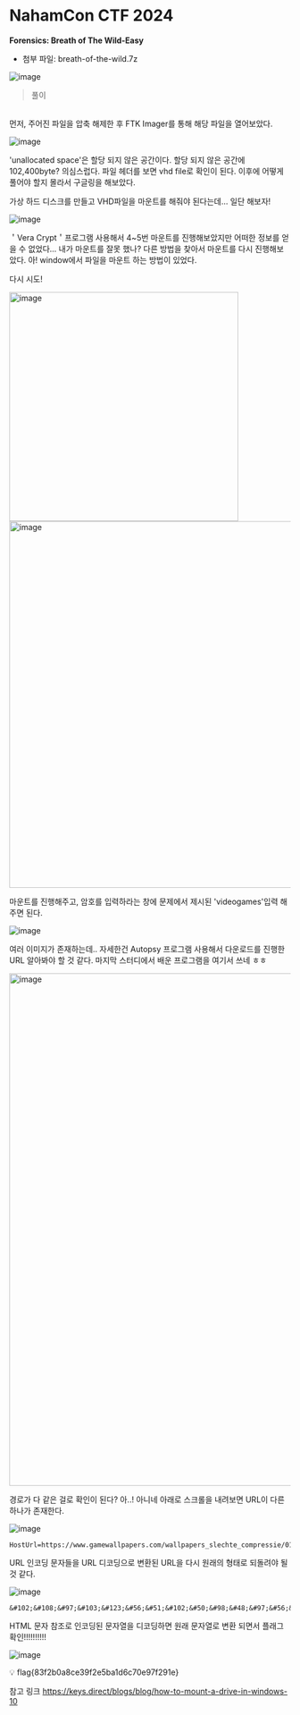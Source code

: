 # NahamCon CTF 2024
**Forensics: Breath of The Wild-Easy**
<br>
- 첨부 파일: breath-of-the-wild.7z

![image](https://github.com/VKUOCA/CTF-Write-Up/assets/128664025/b59b51d4-db09-4e80-9090-489a326bbbca)

> 풀이
<br>
먼저, 주어진 파일을 압축 해제한 후 FTK Imager를 통해 해당 파일을 열어보았다. 

![image](https://github.com/VKUOCA/CTF-Write-Up/assets/128664025/d3966b5c-b6d7-44ef-9ef8-abbe7fe1f2f3)

'unallocated space'은 할당 되지 않은 공간이다. 할당 되지 않은 공간에 102,400byte? 의심스럽다. 
파일 헤더를 보면 vhd file로 확인이 된다. 이후에 어떻게 풀어야 할지 몰라서 구글링을 해보았다.

가상 하드 디스크를 만들고 VHD파일을 마운트를 해줘야 된다는데... 일단 해보자!

![image](https://github.com/VKUOCA/CTF-Write-Up/assets/128664025/d707eb93-9c26-4a1e-93a6-61dc3d22083c)

＇Vera Crypt＇프로그램 사용해서 4~5번 마운트를 진행해보았지만 어떠한 정보를 얻을 수 없었다... 내가 마운트를 잘못 했나? 다른 방법을 찾아서 마운트를 다시 진행해보았다. 아! window에서 파일을 마운트 하는 방법이 있었다.

다시 시도!

<img width="410" alt="image" src="https://github.com/VKUOCA/CTF-Write-Up/assets/128664025/4729b759-c442-44e3-936d-000553033beb">
<img width="656" alt="image" src="https://github.com/VKUOCA/CTF-Write-Up/assets/128664025/cb9e6363-86fd-4000-8346-e6d157272e28">

마운트를 진행해주고, 암호를 입력하라는 창에 문제에서 제시된 'videogames'입력 해주면 된다. 

![image](https://github.com/VKUOCA/CTF-Write-Up/assets/128664025/3d2f7efc-33e2-4b9e-826f-0a28711df886)

여러 이미지가 존재하는데.. 자세한건 Autopsy 프로그램 사용해서 다운로드를 진행한 URL 알아봐야 할 것 같다. 마지막 스터디에서 배운 프로그램을 여기서 쓰네 ㅎㅎ

<img width="917" alt="image" src="https://github.com/VKUOCA/CTF-Write-Up/assets/128664025/3c83b340-0857-40d8-a2eb-5c1a9345e6c0">

경로가 다 같은 걸로 확인이 된다? 아..! 아니네 아래로 스크롤을 내려보면 URL이 다른 하나가 존재한다. 

![image](https://github.com/VKUOCA/CTF-Write-Up/assets/128664025/583d4b6f-1ac2-4889-a83f-1510729c741b)

```
HostUrl=https://www.gamewallpapers.com/wallpapers_slechte_compressie/01wallpapers/&#102;&%23108;&%2397;&%23103;&%23123;&%2356;&%2351;&%23102;&%2350;&%2398;&%2348;&%2397;&%2356;&%2399;&%23101;&%2351;&%2357;&%23102;&%2350;&%23101;&%2353;&%2398;&%2397;&%2349;&%23100;&%2354;&%2399;&%2355;&%2348;&%23101;&%2357;&%2355;&%23102;&%2350;&%2357;&%2349;&%23101;&%23125;

```
 URL 인코딩 문자들을 URL 디코딩으로 변환된 URL을 다시 원래의 형태로 되돌려야 될 것 같다. 

![image](https://github.com/VKUOCA/CTF-Write-Up/assets/128664025/1f47990b-3f78-4880-ac07-7eab0d18aa31)

```
&#102;&#108;&#97;&#103;&#123;&#56;&#51;&#102;&#50;&#98;&#48;&#97;&#56;&#99;&#101;&#51;&#57;&#102;&#50;&#101;&#53;&#98;&#97;&#49;&#100;&#54;&#99;&#55;&#48;&#101;&#57;&#55;&#102;&#50;&#57;&#49;&#101;&#125;

```

HTML 문자 참조로 인코딩된 문자열을 디코딩하면 원래 문자열로 변환 되면서 플래그 확인!!!!!!!!!!

![image](https://github.com/VKUOCA/CTF-Write-Up/assets/128664025/6a4572a5-269b-45f8-b4f3-66d6ce82bfa8)

💡 flag{83f2b0a8ce39f2e5ba1d6c70e97f291e}

















참고 링크
https://keys.direct/blogs/blog/how-to-mount-a-drive-in-windows-10






